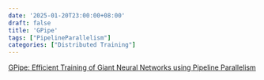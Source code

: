 ```yaml
---
date: '2025-01-20T23:00:00+08:00'
draft: false
title: 'GPipe'
tags: ["PipelineParallelism"]
categories: ["Distributed Training"]
---
```


[GPipe: Efficient Training of Giant Neural Networks using Pipeline Parallelism](https://xves6ft58q.feishu.cn/docx/JN7idzI5hoQKB7x2UiDcwHxenXb?from=from_copylink)
